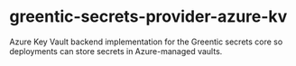 # greentic-secrets-provider-azure-kv

Azure Key Vault backend implementation for the Greentic secrets core so
deployments can store secrets in Azure-managed vaults.
